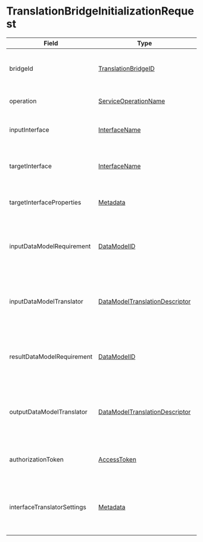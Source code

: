 # TranslationBridgeInitializationRequest

Field | Type | Mandatory | Description
--- | --- | --- | ---
bridgeId | [TranslationBridgeID](../primitives.md#translationbridgeid) | yes | The given identifier of the intended translation bridge.
operation | [ServiceOperationName](../primitives.md#serviceoperationname) | yes | The target service-operation.
inputInterface | [InterfaceName](../primitives.md#interfacename) | yes | The name of the interface template to be translated.
targetInterface | [InterfaceName](../primitives.md#interfacename) | yes | The name of the interface template of the target serviceoperation.
targetInterfaceProperties | [Metadata](./metadata.md) | yes | Interface specific data of the target service-operation.
inputDataModelRequirement | [DataModelID](../primitives.md#datamodelid) | no | The data model identifier of what the consumer can provide as the target serviceoperation input.
inputDataModelTranslator | [DataModelTranslationDescriptor](./data-model-translation-descriptor.md) | no | The data model translation provider for translating the input of the target serviceoperation.
resultDataModelRequirement | [DataModelID](../primitives.md#datamodelid) | no | The data model identifier of what the consumer can handle as the target serviceoperation result.
outputDataModelTranslator | [DataModelTranslationDescriptor](./data-model-translation-descriptor.md) | no | The data model translation provider for translating the output of the target serviceoperation.
authorizationToken | [AccessToken](../primitives.md#accesstoken) | no | Authorization token for the target service-operation if required.
interfaceTranslatorSettings | [Metadata](./metadata.md) | no | Any configuration data that might be required by the interface translation process.